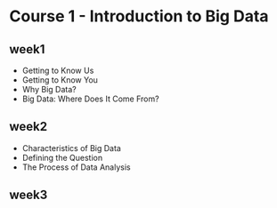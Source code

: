 # Course 1 - Introduction to Big Data

## week1
* Getting to Know Us
* Getting to Know You
* Why Big Data?
* Big Data: Where Does It Come From?

## week2
* Characteristics of Big Data 
* Defining the Question
* The Process of Data Analysis

## week3
